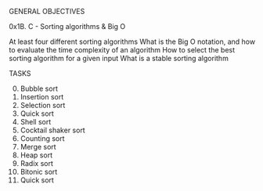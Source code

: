 GENERAL OBJECTIVES

0x1B. C - Sorting algorithms & Big O

At least four different sorting algorithms
What is the Big O notation, and how to evaluate the time complexity of an algorithm
How to select the best sorting algorithm for a given input
What is a stable sorting algorithm

TASKS

0. Bubble sort
1. Insertion sort
2. Selection sort
3. Quick sort
4. Shell sort
5. Cocktail shaker sort
6. Counting sort
7. Merge sort
8. Heap sort
9. Radix sort
10. Bitonic sort
11. Quick sort 
